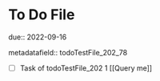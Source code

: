 # To Do File

due:: 2022-09-16

metadatafield:: todoTestFile_202_78

- [ ] Task of todoTestFile_202 1 [[Query me]]
